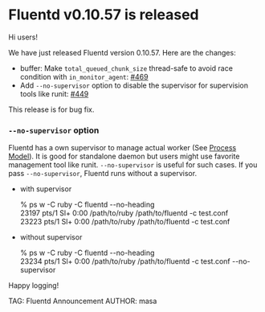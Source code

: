 # Fluentd v0.10.57 is released

Hi users!

We have just released Fluentd version 0.10.57.
Here are the changes:

* buffer: Make `total_queued_chunk_size` thread-safe to avoid race condition with `in_monitor_agent`: [#469](https://github.com/fluent/fluentd/pull/469)
* Add `--no-supervisor` option to disable the supervisor for supervision tools like runit: [#449](https://github.com/fluent/fluentd/pull/449)

This release is for bug fix.

### `--no-supervisor` option

Fluentd has a own supervisor to manage actual worker (See <a href="//docs.fluentd.org/articles/signals#process-model">Process Model</a>).
It is good for standalone daemon but users might use favorite management tool like runit.
`--no-supervisor` is useful for such cases.
If you pass `--no-supervisor`, Fluentd runs without a supervisor.

* with supervisor

    % ps w -C ruby -C fluentd --no-heading<br />
    23197 pts/1    Sl+    0:00 /path/to/ruby /path/to/fluentd -c test.conf<br />
    23223 pts/1    Sl+    0:00 /path/to/ruby /path/to/fluentd -c test.conf

* without supervisor

    % ps w -C ruby -C fluentd --no-heading<br />
    23234 pts/1    Sl+    0:00 /path/to/ruby /path/to/fluentd -c test.conf --no-supervisor


Happy logging!


TAG: Fluentd Announcement
AUTHOR: masa
